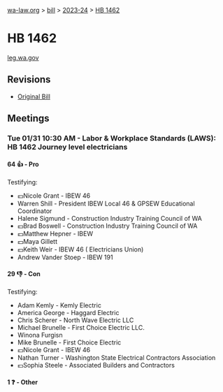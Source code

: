 [wa-law.org](/) > [bill](/bill/) > [2023-24](/bill/2023-24/) > [HB 1462](/bill/2023-24/hb/1462/)

# HB 1462
[leg.wa.gov](https://app.leg.wa.gov/billsummary?BillNumber=1462&Year=2023&Initiative=false)

## Revisions
* [Original Bill](1/)

## Meetings
### Tue 01/31 10:30 AM - Labor & Workplace Standards (LAWS): HB 1462 Journey level electricians
#### 64 👍 - Pro
Testifying:
* 💵Nicole Grant - IBEW 46
* Warren Shill - President IBEW Local 46 & GPSEW Educational Coordinator
* Halene Sigmund - Construction Industry Training Council of WA
* 💵Brad Boswell - Construction Industry Training Council of WA
* 💵Matthew Hepner - IBEW
* 💵Maya Gillett
* 💵Keith Weir - IBEW 46 ( Electricians Union)
* Andrew Vander Stoep - IBEW 191

#### 29 👎 - Con
Testifying:
* Adam Kemly - Kemly Electric
* America George - Haggard Electric
* Chris Scherer - North Wave Electric LLC
* Michael Brunelle - First Choice Electric LLC.
* Winona Furgisn
* Mike Brunelle - First Choice Electric
* 💵Nicole Grant - IBEW 46
* Nathan Turner - Washington State Electrical Contractors Association
* 💵Sophia Steele - Associated Builders and Contractors

#### 1 ❓ - Other
